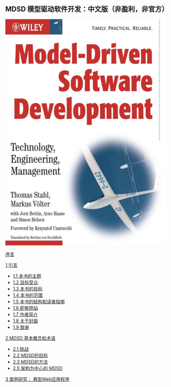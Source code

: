 ## MDSD 模型驱动软件开发：中文版（非盈利，非官方）
<!-- ![cover](img/cover.png) -->
<img src="img/cover.png" height="40%">

[序言](ch0/0.md)

[1 引言](ch1/0.md)
* [1.1 本书的主题](ch1/1.md)
* [1.2 目标受众](ch1/2.md)
* [1.3 本书的目标](ch1/3.md)
* [1.4 本书的范围](ch1/4.md)
* [1.5 本书的结构和读者指南](ch1/5.md)
* [1.6 配套网站](ch1/6.md)
* [1.7 作者简介](ch1/7.md)
* [1.8 关于封面](ch1/8.md)
* [1.9 致谢](ch1/9.md)

[2 MDSD 基本概念和术语](ch2/0.md)
* [2.1 挑战](ch2/1.md)
* [2.2 MDSD的目标](ch2/2.md)
* [2.3 MDSD的方法](ch2/3.md)
* [2.5 架构为中心的 MDSD](ch2/5.md)

[3 案例研究： 典型Web应用程序](ch3/0.md)
